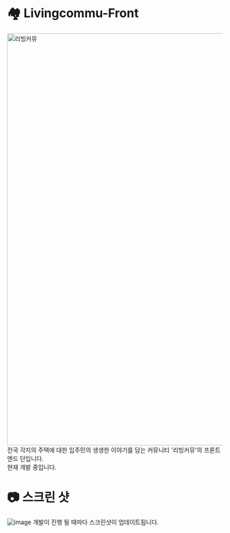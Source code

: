 # 🏘️ Livingcommu-Front

<img width="960" alt="리빙커뮤" src="https://user-images.githubusercontent.com/41094016/178982396-a99549d7-d9ad-4ad8-a304-347bd08f4902.png">
전국 각지의 주택에 대한 입주민의 생생한 이야기를 담는 커뮤니티 '리빙커뮤'의 프론트엔드 단입니다.<br>현재 개발 중입니다.

# 📷 스크린 샷
![image](https://user-images.githubusercontent.com/41094016/183242215-61180c47-dee6-4749-8cce-e85f44c7c499.png)
개발이 진행 될 때마다 스크린샷이 업데이트됩니다.
